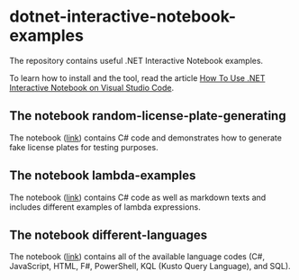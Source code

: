 # dotnet-interactive-notebook-examples

The repository contains useful .NET Interactive Notebook examples.

To learn how to install and the tool, read the article [How To Use .NET Interactive Notebook on Visual Studio Code](https://www.expknow.com/how-to-use-net-interactive-notebook-on-visual-studio-code/).

## The notebook random-license-plate-generating

The notebook ([link](https://github.com/Olman62/dotnet-interactive-notebook-examples/blob/main/random-license-plate-generating.dib)) contains C# code and demonstrates how to generate fake license plates for testing purposes.

## The notebook lambda-examples

The notebook ([link](https://github.com/Olman62/dotnet-interactive-notebook-examples/blob/main/lambda-examples.dib)) contains C# code as well as markdown texts and includes different examples of lambda expressions.

## The notebook different-languages

The notebook ([link](https://github.com/Olman62/dotnet-interactive-notebook-examples/blob/main/different-languages.dib)) contains all of the available language codes (C#, JavaScript, HTML, F#, PowerShell, KQL (Kusto Query Language), and SQL).
